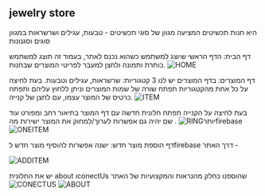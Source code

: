## jewelry store
היא חנות תכשיטים המציעה מגוון של סוגי תכשיטים - טבעות, עגילים ושרשראות במגוון סוגים וסגנונות

דף הבית:
הדף הראשי שיוצג למשתמש כשהוא נכנס לאתר, בעמוד זה תוצג למשתמש כותרת ותמונה ולחצן למעבר לפריטי המוצרים שבחנות.
![HOME](https://user-images.githubusercontent.com/117014260/219481503-1df69a25-cfb8-4302-acee-4c18bfbef29d.png)


דף המוצרים:
בדף המוצרים יש לנו 3 קטגוריות: שרשראות, עגילים וטבעות. בעת לחיצה על כל אחת מהקטגוריות תפתח שורה של שמות המוצרים וניתן ללחוץ עליהם ותפתח כרטיס של המוצר עצמו, עם לחצן של קנייה. 
![ITEM](https://user-images.githubusercontent.com/117014260/219481584-c5398514-27a0-4e0d-b87c-cfd42ec7f655.png)


בעת לחיצה על הקנייה תפתח חלונית חדשה עם דף המוצר בתיאור רחב ומפורט עוד יותר![RING](https://user-images.githubusercontent.com/117014260/219481629-40e1001b-fe2c-4293-bf6b-5a4d2a769754.png)
.
שם יהיה גם אפשרות לערוך/למחוק את המוצר ישירות מהfirebase 
![ONEITEM](https://user-images.githubusercontent.com/117014260/219481698-d56efa7c-e7c7-4bc4-a734-b01d77fa86a4.png)

דף הוספת מוצר חדש:
ישנה אפשרות להוסיף מוצר חדש לfirebase דרך האתר -

![ADDITEM](https://user-images.githubusercontent.com/117014260/219481739-2e61400b-51b6-4b5e-ad7d-430497eb8ef0.png)

יש את החלונית about וconectUs שהוספנו כחלק מהנראות והמקצועיות של האתר
![CONECTUS](https://user-images.githubusercontent.com/117014260/219482362-4984f3cb-e5e9-45aa-927b-69962fb7fefb.png)
![ABOUT](https://user-images.githubusercontent.com/117014260/219482372-9811948f-85aa-4fab-8e99-bd8b44c97a65.png)
